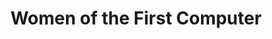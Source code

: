 ---
pid: CH974
title: Women of the First Computer
location_transcription: Where the lab was located
zipcode: '19139'
outside_phl: 
neighborhood: Walnut Hill
age: '30'
age_range: 30-39
instagram: 
image_file_name: CH_974.jpg
proposal_transcription: |-
  ENIAC: a group of Philadelphian women contributed to the first computer

  A monument made of many readjustable pieces + includes the bodies + faces of these women
topic: History,Philadelphia,Technology,Women
topic_summary: 0, 0, 0, 0
type: Sculpture Statue
keywords_other: Women, Computer, ENIAC
credit: Razan
image_labels: 
twitter: 
facebook: 
permalink: "/monuments/ch974/"
layout: item-page
---